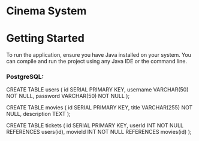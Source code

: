 # Cinema System

# Getting Started
To run the application, ensure you have Java installed on your system. You can compile and run the project using any Java IDE or the command line.

### PostgreSQL:
CREATE TABLE users (
    id SERIAL PRIMARY KEY,
    username VARCHAR(50) NOT NULL,
    password VARCHAR(50) NOT NULL
);

CREATE TABLE movies (
id SERIAL PRIMARY KEY,
title VARCHAR(255) NOT NULL,
description TEXT
); 

CREATE TABLE tickets (
id SERIAL PRIMARY KEY,
userId INT NOT NULL REFERENCES users(id),
movieId INT NOT NULL REFERENCES movies(id)
);
